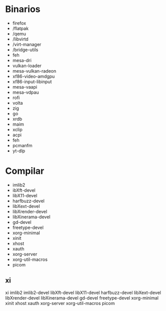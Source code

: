 # Binarios
- firefox
- /flatpak
- /qemu
- /libvirtd
- /virt-manager
- /bridge-utils
- feh
- mesa-dri
- vulkan-loader
- mesa-vulkan-radeon
- xf86-video-amdgpu
- xf86-input-libinput
- mesa-vaapi
- mesa-vdpau
- rofi
- volta
- zig
- go
- xrdb
- maim
- xclip
- acpi
- feh
- pcmanfm
- yt-dlp

# Compilar
- imlib2
- ibXft-devel
- libX11-devel
- harfbuzz-devel
- libXext-devel
- libXrender-devel
- libXinerama-devel
- gd-devel
- freetype-devel
- xorg-minimal
- xinit
- xhost
- xauth
- xorg-server
- xorg-util-macros
- picom

## xi
xi imlib2 imlib2-devel libXft-devel libX11-devel harfbuzz-devel libXext-devel libXrender-devel libXinerama-devel gd-devel freetype-devel xorg-minimal xinit xhost xauth xorg-server xorg-util-macros picom


